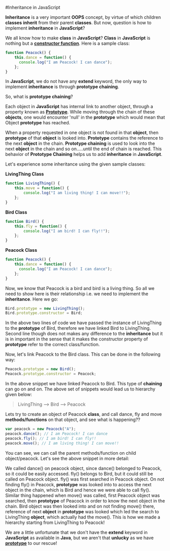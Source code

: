 #Inheritance in JavaScript

**Inheritance** is a very important **OOPS** concept, by virtue of which children **classes** **inherit** from their parent **classes**. But now, question is how to implement **inheritance** in **JavaScript**?

We all know how to make **class** in **JavaScript**? **Class** in **JavaScript** is nothing but a **[constructor function](http://codechutney.in/blog/javascript/constructor-pattern/)**. Here is a sample class:

```JavaScript
function Peacock() {
    this.dance = function() {
      console.log("I am Peacock! I can dance");
    };
}
```

In **JavaScript**, we do not have any **extend** keyword, the only way to implement **inheritance** is through **prototype chaining**.

So, what is **prototype chaining**?

Each object in **JavaScript** has internal link to another object, through a property known as **[Prototype](http://codechutney.in/blog/javascript/prototype-in-javascript/)**. While moving through the chain of these **objects**, one would encounter 'null' in the **prototype** which would mean that Object **prototype** has reached.

When a property requested in one object is not found in that **object**, then **prototype** of that **object** is looked into. **Prototype** contains the reference to the next **object** in the chain. **Prototype chaining** is used to look into the next **object** in the chain and so on.....until the end of chain is reached. This behavior of **Prototype Chaining** helps us to add **inheritance** in **JavaScript**.

Let's experience some inheritance using the given sample classes:

**LivingThing Class**

```JavaScript
function LivingThing() {
    this.move = function() {
        console.log("I am living thing! I can move!!");
    };
}
```

**Bird Class**

```JavaScript
function Bird() {
    this.fly = function() {
        console.log("I am bird! I can fly!!");
    };
}
```

**Peacock Class**

```JavaScript
function Peacock() {
    this.dance = function() {
      console.log("I am Peacock! I can dance");
    };
}
```

Now, we know that Peacock is a bird and bird is a living thing. So all we need to show here is their relationship i.e. we need to implement the **inheritance**. Here we go:

```JavaScript
Bird.prototype = new LivingThing();
Bird.prototype.constructor = Bird;
```

In the above two lines of code we have passed the instance of LivingThing to the **prototype** of Bird, therefore we have linked Bird to LivingThing. Second line though does not makes any difference to the **inheritance** but it is in important in the sense that it makes the constructor property of **prototype** refer to the correct class/function.

Now, let's link Peacock to the Bird class. This can be done in the following way:

```JavaScript
Peacock.prototype = new Bird();
Peacock.prototype.constructor = Peacock;
```

In the above snippet we have linked Peacock to Bird. This type of **chaining** can go on and on. The above set of snippets would lead us to hierarchy given below:

> LivingThing --> Bird --> Peacock

Lets try to create an object of Peacock **class**, and call dance, fly and move **methods/functions** on that object, and see what is happening??

```JavaScript
var peacock = new Peacock("A");
peacock.dance(); // I am Peacock! I can dance
peacock.fly(); // I am bird! I can fly!!
peacock.move(); // I am living thing! I can move!!
```

You can see, we can call the parent methods/function on child object/peacock. Let's see the above snippet in more detail:

We called dance() on peacock object, since dance() belonged to Peacock, so it could be easily accessed. fly() belongs to Bird, but it could still be called on Peacock object. fly() was first searched in Peacock object. On not finding fly() in Peacock, **prototype** was looked into to access the next object in the chain, which is Bird and hence we were able to call fly(). Similar thing happened when move() was called, first Peacock object was searched, then **prototype** of Peacock in order to know the next object in the chain. Bird object was then looked into and on not finding move() there, reference of next **object** in **prototype** was looked which led the search to LivingThing **object**, which actually had the move(). This is how we made a hierarchy starting from LivingThing to Peacock!

We are a little unfortunate that we don't have the **extend** keyword in **JavaScript** as available in **Java**, but we aren't that **unlucky** as we have **[prototype](http://codechutney.in/blog/javascript/prototype-in-javascript/)** to our rescue!